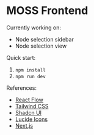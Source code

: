 # MOSS Frontend

Currently working on:

-   Node selection sidebar
-   Node selection view

Quick start:

1. `npm install`
2. `npm run dev`

References:

-   [React Flow](https://reactflow.dev/)
-   [Tailwind CSS](https://tailwindcss.com/)
-   [Shadcn UI](https://ui.shadcn.com/)
-   [Lucide Icons](https://lucide.dev/)
-   [Next.js](https://nextjs.org/)
